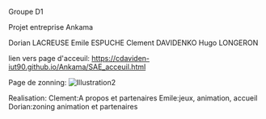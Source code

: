 Groupe D1

Projet entreprise Ankama

Dorian LACREUSE
Emile ESPUCHE
Clement DAVIDENKO
Hugo LONGERON

lien vers page d'acceuil: https://cdaviden-iut90.github.io/Ankama/SAE_acceuil.html
 
Page de zonning:
![Illustration2](https://user-images.githubusercontent.com/91718853/138263401-4951ce38-f930-4949-9a5e-98ed80f5c0e0.jpg)

Realisation:
Clement:A propos et partenaires
Emile:jeux, animation, accueil
Dorian:zoning animation et partenaires
